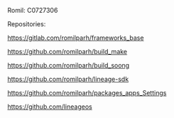 Romil: C0727306

Repositories: 

https://gitlab.com/romilparh/frameworks_base

https://github.com/romilparh/build_make

https://github.com/romilparh/build_soong

https://github.com/romilparh/lineage-sdk

https://github.com/romilparh/packages_apps_Settings

https://github.com/lineageos
